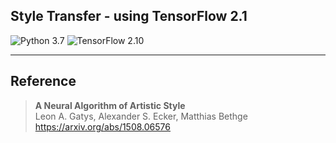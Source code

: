 ## Style Transfer - using TensorFlow 2.1

![Python 3.7](https://img.shields.io/badge/python-3.7-green.svg?style=plastic)
![TensorFlow 2.10](https://img.shields.io/badge/tensorflow-2.10-green.svg?style=plastic) 

----
## Reference
> **A Neural Algorithm of Artistic Style**  
> Leon A. Gatys, Alexander S. Ecker, Matthias Bethge
> https://arxiv.org/abs/1508.06576
